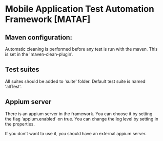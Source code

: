 # Mobile Application Test Automation Framework [MATAF]

## Maven configuration:
Automatic cleaning is performed before any test is run with the maven. This is set in the 'maven-clean-plugin'.

## Test suites
All suites should be added to 'suite' folder.
Default test suite is named 'allTest'.

## Appium server
There is an appium server in the framework. You can choose it by setting the flag 'appium.enabled' on true. You can change the log level by setting in the properties.

If you don't want to use it, you should have an external appium server.